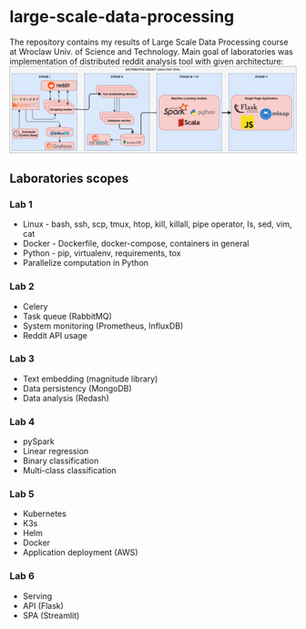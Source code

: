 # large-scale-data-processing

The repository contains my results of Large Scale Data Processing course at Wroclaw Univ. of Science and Technology. Main goal of laboratories was implementation of distributed reddit analysis tool with given architecture:
![Architecture](assets/architecture.png)

## Laboratories scopes

### Lab 1
- Linux - bash, ssh, scp, tmux, htop, kill, killall, pipe operator, ls, sed, vim, cat
- Docker - Dockerfile, docker-compose, containers in general
- Python - pip, virtualenv, requirements, tox
- Parallelize computation in Python

### Lab 2
- Celery
- Task queue (RabbitMQ)
- System monitoring (Prometheus, InfluxDB)
- Reddit API usage

### Lab 3
- Text embedding (magnitude library)
- Data persistency (MongoDB)
- Data analysis (Redash)

### Lab 4
- pySpark
- Linear regression
- Binary classification
- Multi-class classification

### Lab 5
- Kubernetes
- K3s
- Helm
- Docker
- Application deployment (AWS)

### Lab 6
- Serving
- API (Flask)
- SPA (Streamlit)